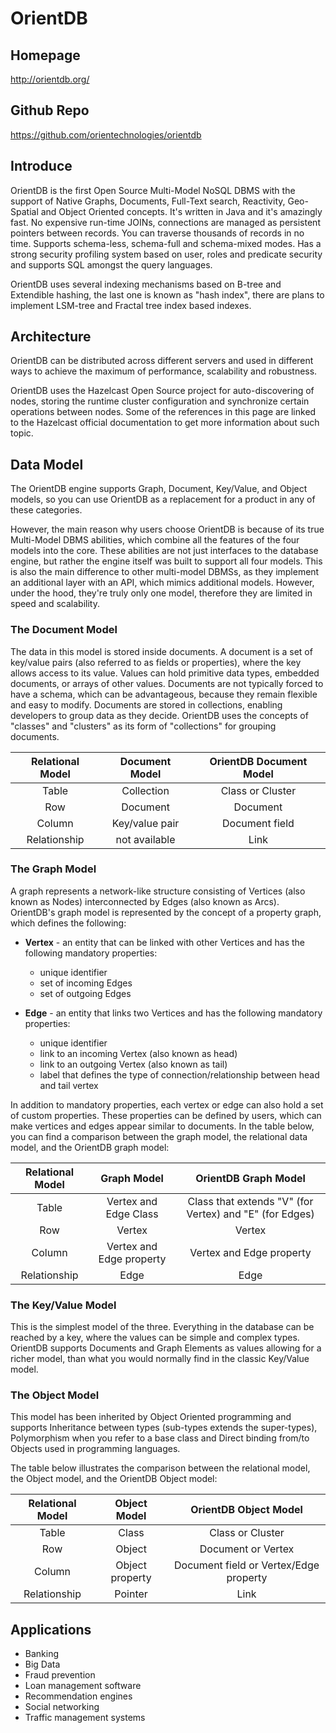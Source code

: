 # OrientDB

## Homepage
http://orientdb.org/

## Github Repo
https://github.com/orientechnologies/orientdb

## Introduce
OrientDB is the first Open Source Multi-Model NoSQL DBMS with the support of Native Graphs, Documents, Full-Text search, Reactivity, Geo-Spatial and Object Oriented concepts. It's written in Java and it's amazingly fast. No expensive run-time JOINs, connections are managed as persistent pointers between records. You can traverse thousands of records in no time. Supports schema-less, schema-full and schema-mixed modes. Has a strong security profiling system based on user, roles and predicate security and supports SQL amongst the query languages.

OrientDB uses several indexing mechanisms based on B-tree and Extendible hashing, the last one is known as "hash index", there are plans to implement LSM-tree and Fractal tree index based indexes.

## Architecture

OrientDB can be distributed across different servers and used in different ways to achieve the maximum of performance, scalability and robustness.

OrientDB uses the Hazelcast Open Source project for auto-discovering of nodes, storing the runtime cluster configuration and synchronize certain operations between nodes. Some of the references in this page are linked to the Hazelcast official documentation to get more information about such topic.


## Data Model
The OrientDB engine supports Graph, Document, Key/Value, and Object models, so you can use OrientDB as a replacement for a product in any of these categories.

However, the main reason why users choose OrientDB is because of its true Multi-Model DBMS abilities, which combine all the features of the four models into the core. These abilities are not just interfaces to the database engine, but rather the engine itself was built to support all four models. This is also the main difference to other multi-model DBMSs, as they implement an additional layer with an API, which mimics additional models. However, under the hood, they're truly only one model, therefore they are limited in speed and scalability.

### The Document Model

The data in this model is stored inside documents. A document is a set of key/value pairs (also referred to as fields or properties), where the key allows access to its value. Values can hold primitive data types, embedded documents, or arrays of other values. Documents are not typically forced to have a schema, which can be advantageous, because they remain flexible and easy to modify. Documents are stored in collections, enabling developers to group data as they decide. OrientDB uses the concepts of "classes" and "clusters" as its form of "collections" for grouping documents.



| Relational Model | Document Model | OrientDB Document Model |
|:----------------:|:--------------:|:-----------------------:|
| Table            | Collection     | Class or Cluster        |
| Row              | Document       | Document                |
| Column           | Key/value pair | Document field          |
| Relationship     | not available  | Link                    |


### The Graph Model

A graph represents a network-like structure consisting of Vertices (also known as Nodes) interconnected by Edges (also known as Arcs). OrientDB's graph model is represented by the concept of a property graph, which defines the following:

- **Vertex** - an entity that can be linked with other Vertices and has the following mandatory properties:
  - unique identifier
  - set of incoming Edges
  - set of outgoing Edges

- **Edge** - an entity that links two Vertices and has the following mandatory properties:
  - unique identifier
  - link to an incoming Vertex (also known as head)
  - link to an outgoing Vertex (also known as tail)
  - label that defines the type of connection/relationship between head and tail vertex

In addition to mandatory properties, each vertex or edge can also hold a set of custom properties. These properties can be defined by users, which can make vertices and edges appear similar to documents. In the table below, you can find a comparison between the graph model, the relational data model, and the OrientDB graph model:

| Relational Model | Graph Model              | OrientDB Graph Model                                    |
|:----------------:|:------------------------:|:-------------------------------------------------------:|
| Table            | Vertex and Edge Class    | Class that extends "V" (for Vertex) and "E" (for Edges) |
| Row              | Vertex                   | Vertex                                                  |
| Column           | Vertex and Edge property | Vertex and Edge property                                |
| Relationship     | Edge                     | Edge                                                    |


### The Key/Value Model
This is the simplest model of the three. Everything in the database can be reached by a key, where the values can be simple and complex types.
OrientDB supports Documents and Graph Elements as values allowing for a richer model, than what you would normally find in the classic Key/Value model.

### The Object Model

This model has been inherited by Object Oriented programming and supports Inheritance between types (sub-types extends the super-types), Polymorphism when you refer to a base class and Direct binding from/to Objects used in programming languages.

The table below illustrates the comparison between the relational model, the Object model, and the OrientDB Object model:



| Relational Model | Object Model    | OrientDB Object Model                  |
|:----------------:|:---------------:|:--------------------------------------:|
| Table            | Class           | Class or Cluster                       |
| Row              | Object          | Document or Vertex                     |
| Column           | Object property | Document field or Vertex/Edge property |
| Relationship     | Pointer         | Link                                   |

## Applications

- Banking
- Big Data
- Fraud prevention
- Loan management software
- Recommendation engines
- Social networking
- Traffic management systems
